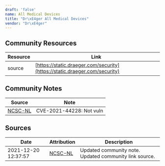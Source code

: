```yaml
---
draft: 'false'
name: All Medical Devices
title: "Dr\xE4ger All Medical Devices"
vendor: "Dr\xE4ger"
---
```



## Community Resources
| Resource | Link |
| --- | --- |
| source | [https://static.draeger.com/security](https://static.draeger.com/security) |

## Community Notes
| Source | Note |
| --- | --- |
| [NCSC-NL](https://github.com/NCSC-NL/log4shell/blob/main/software/README.md) | CVE-2021-44228: Not vuln </ul> |

## Sources
| Date | Attribution | Description |
| --- | --- | --- |
| 2021-12-20 12:37:57 | [NCSC-NL](https://github.com/NCSC-NL/log4shell/blob/main/software/README.md) | Updated community note. Updated community link source.  |
